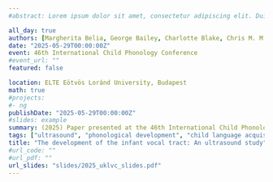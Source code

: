 ```yaml
---
#abstract: Lorem ipsum dolor sit amet, consectetur adipiscing elit. Duis posuere tellusac convallis placerat. Proin tincidunt magna sed ex sollicitudin condimentum. Sed ac faucibus dolor, scelerisque sollicitudin nisi. Cras purus urna, suscipit quis sapien eu, pulvinar tempor diam.

all_day: true
authors: [Margherita Belia, George Bailey, Charlotte Blake, Chris M. M. Cox, Amelia Gully, Rajalakshmi Madhavan, Florence Oxley, Catherine Laing]
date: "2025-05-29T00:00:00Z"
event: 46th International Child Phonology Conference
#event_url: ""
featured: false

location: ELTE Eötvös Loránd University, Budapest
math: true
#projects:
#- ng
publishDate: "2025-05-29T00:00:00Z"
#slides: example
summary: (2025) Paper presented at the 46th International Child Phonology Conference
tags: ["ultrasound", "phonological development", "child language acquisition"]
title: "The development of the infant vocal tract: An ultrasound study"
#url_code: ""
#url_pdf: ""
url_slides: "slides/2025_uklvc_slides.pdf"
---
```

